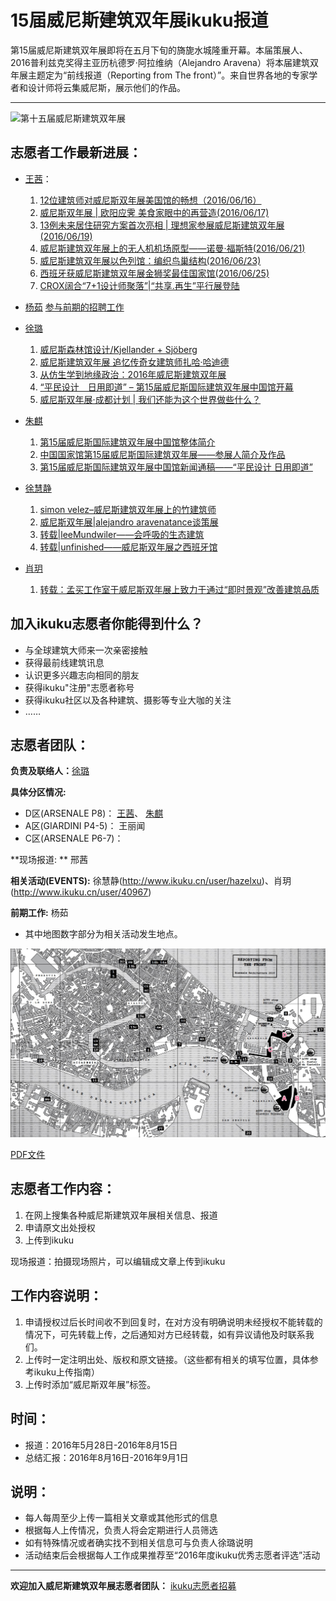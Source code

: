 # 15届威尼斯建筑双年展ikuku报道

第15届威尼斯建筑双年展即将在五月下旬的旖旎水城隆重开幕。本届策展人、2016普利兹克奖得主亚历杭德罗·阿拉维纳（Alejandro Aravena）将本届建筑双年展主题定为“前线报道（Reporting from The front）”。来自世界各地的专家学者和设计师将云集威尼斯，展示他们的作品。
***
![第十五届威尼斯建筑双年展](http://www.ikuku.cn/wp-content/uploads/user/u1497/POST/p258515/1464577198735603-250x200.jpg)



## 志愿者工作最新进展：
* [王茜](http://www.ikuku.cn/user/30537)： 
  1. [12位建筑师对威尼斯双年展美国馆的畅想（2016/06/16）](http://www.ikuku.cn/post/115268)  
  2. [威尼斯双年展 | 欧阳应霁 美食家眼中的再营造(2016/06/17)](http://www.ikuku.cn/article/weinisishuangnianzhanouyangyingmeishijiayanzhongdezaiyingzao)
  3. [13例未来居住研究方案首次亮相 | 理想家参展威尼斯建筑双年展(2016/06/19)](http://www.ikuku.cn/post/115497)  
  4. [威尼斯建筑双年展上的无人机机场原型——诺曼·福斯特(2016/06/21)](http://www.ikuku.cn/post/115633)
  5. [威尼斯建筑双年展以色列馆：编织鸟巢结构(2016/06/23)](http://www.ikuku.cn/post/115765)
  6. [西班牙获威尼斯建筑双年展金狮奖最佳国家馆(2016/06/25)](http://www.ikuku.cn/post/115838)
  7. [CROX阔合“7+1设计师聚落”|“共享.再生”平行展登陆](http://www.ikuku.cn/article/croxkuohe71shejishijuluogongxiang-zaishengpingxingzhandenglu)

* [杨茹](http://www.ikuku.cn/user/13836) [参与前期的招聘工作](http://www.ikuku.cn/activity/ikuku-cnzhiyuanzhezaixingdongeeee2016nianweinisijianzhushuangnianzhan)     

* [徐璐](http://www.ikuku.cn/user/36781)   
  1. [威尼斯森林馆设计/Kjellander + Sjöberg](http://www.ikuku.cn/article/weinisisenlinguanshejikjellandersjeeberg)  
  1. [威尼斯建筑双年展 追忆传奇女建筑师扎哈·哈迪德](http://www.ikuku.cn/article/weinisijianzhushuangnianzhanzhuiyichuanqinvjianzhushizhahaeehadide)    
  1. [从仿生学到地缘政治：2016年威尼斯建筑双年展](http://www.ikuku.cn/article/congfangshengxue-daodiyuan-zhengzhi)  
  1. [“平民设计　日用即道” – 第15届威尼斯国际建筑双年展中国馆开幕](http://www.ikuku.cn/article/pingmin-sheji-riyong-jidao)   
  1. [威尼斯双年展·成都计划 | 我们还能为这个世界做些什么？](http://www.ikuku.cn/article/weinisishuangnianzhaneechengdujihuawomenhuannengweizhegeshijiezuoxieshime)   
    
* [朱麒](http://www.ikuku.cn/name/11125)     
  1. [第15届威尼斯国际建筑双年展中国馆整体简介](http://www.ikuku.cn/article/di15jieweinisiguojijianzhushuangnianzhanzhongguoguanzhengtijianjie)  
  1. [中国国家馆第15届威尼斯国际建筑双年展——参展人简介及作品](http://www.ikuku.cn/article/zhongguoguojiaguandi15jieweinisiguojijianzhushuangnianzhaneeeecanzhanrenjianjiejizuopin)   
  1. [第15届威尼斯国际建筑双年展中国馆新闻通稿——“平民设计 日用即道”](http://www.ikuku.cn/article/di15jieweinisiguojijianzhushuangnianzhanzhongguoguanxinwentonggaoeeeepingminshejiriyongjidao)   
  
* [徐慧静](http://www.ikuku.cn/user/hazelxu)
  1. [simon velez–威尼斯建筑双年展上的竹建筑师](http://www.ikuku.cn/article/simonvelez-weinisijianzhushuangnianzhanshangdezhujianzhushi)
  2. [威尼斯双年展|alejandro aravenatance谈策展](http://www.ikuku.cn/article/weinisishuangnianzhanalejandroaravenatancetancezhan)
  3. [转载|leeMundwiler——会呼吸的生态建筑](http://www.ikuku.cn/article/zhuanzaileemundwilereeeehuihuxideshengtaijianzhu)
  4. [转载|unfinished——威尼斯双年展之西班牙馆](http://www.ikuku.cn/article/zhuanzaiunfinishedeeeeweinisishuangnianzhanzhixibanyaguan)
  
* [肖玥](http://www.ikuku.cn/user/40967)
  1. [转载：孟买工作室于威尼斯双年展上致力于通过“即时景观”改善建筑品质](http://www.ikuku.cn/article/zhuanzaimengmaigongzuoshiyuweinisishuangnianzhanshangzhiliyutongguojishijingguangaishanjianzhupinzhi-3)

## 加入ikuku志愿者你能得到什么？
- 与全球建筑大师来一次亲密接触
- 获得最前线建筑讯息
- 认识更多兴趣志向相同的朋友
- 获得ikuku"注册"志愿者称号
- 获得ikuku社区以及各种建筑、摄影等专业大咖的关注
- ……

## 志愿者团队：

**负责及联络人：**[徐璐](http://www.ikuku.cn/user/36781) 


**具体分区情况:**


* D区(ARSENALE P8)： [王茜](http://www.ikuku.cn/user/30537)、 [朱麒](http://www.ikuku.cn/name/11125)  
* A区(GIARDINI P4-5)： 王丽闻  
* C区(ARSENALE P6-7)： 


**现场报道: ** 邢茜


**相关活动(EVENTS):** 徐慧静(http://www.ikuku.cn/user/hazelxu)、肖玥(http://www.ikuku.cn/user/40967)    
    

**前期工作:** 杨茹      


* 其中地图数字部分为相关活动发生地点。


![map](images/vmap1.jpg)

[PDF文件](15mia.pdf)

## 志愿者工作内容：
1. 在网上搜集各种威尼斯建筑双年展相关信息、报道
2. 申请原文出处授权
3. 上传到ikuku

现场报道：拍摄现场照片，可以编辑成文章上传到ikuku

## 工作内容说明：
1. 申请授权过后长时间收不到回复时，在对方没有明确说明未经授权不能转载的情况下，可先转载上传，之后通知对方已经转载，如有异议请他及时联系我们。
2. 上传时一定注明出处、版权和原文链接。（这些都有相关的填写位置，具体参考ikuku上传指南）
3. 上传时添加“威尼斯双年展”标签。

## 时间：
* 报道：2016年5月28日-2016年8月15日
* 总结汇报：2016年8月16日-2016年9月1日

## 说明：
* 每人每周至少上传一篇相关文章或其他形式的信息
* 根据每人上传情况，负责人将会定期进行人员筛选
* 如有特殊情况或者确实找不到相关信息可与负责人徐璐说明
* 活动结束后会根据每人工作成果推荐至“2016年度ikuku优秀志愿者评选”活动




----


**欢迎加入威尼斯建筑双年展志愿者团队：** [ikuku志愿者招募](http://www.ikuku.cn/activity/ikuku-cnzhiyuanzhezaixingdongeeee2016nianweinisijianzhushuangnianzhan)